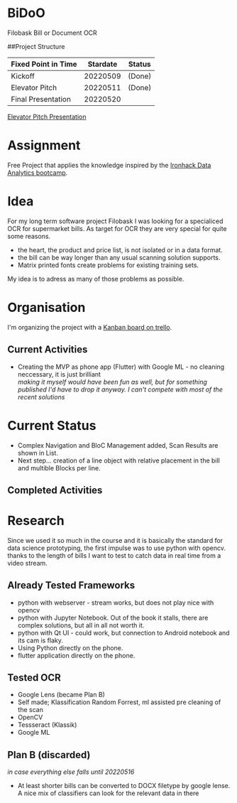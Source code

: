 # BiDoO

Filobask Bill or Document OCR

##Project Structure

| Fixed Point in Time | Stardate | Status |
| ------------------- | -------- | ------ |
| Kickoff | 20220509 | (Done)
| Elevator Pitch | 20220511 | (Done) |
| Final Presentation | 20220520 |  |

[Elevator Pitch Presentation](https://docs.google.com/presentation/d/1qFfitMDrd6ocsBSLyW3meEdjbTlGeKAU87XEDCRloGQ/edit?usp=sharing)

# Assignment

Free Project that applies the knowledge inspired by the [Ironhack Data Analytics bootcamp](https://www.ironhack.com/de/data-analytics).

# Idea

For my long term software project Filobask I was looking for a specialiced OCR for
supermarket bills. As target for OCR they are very special for quite some reasons.

- the heart, the product and price list, is not isolated or in a data format.
- the bill can be way longer than any usual scanning solution supports.
- Matrix printed fonts create problems for existing training sets.

My idea is to adress as many of those problems as possible.

# Organisation

I'm organizing the project with a [Kanban board on trello](https://trello.com/b/RyxosgRC/filobask-bill-or-document-ocr).


## Current Activities

- Creating the MVP as phone app (Flutter) with Google ML - no cleaning neccessary, it is just brilliant<br>
  *making it myself would have been fun as well, but for something published I'd have to drop it anyway. I can't compete with most of the recent solutions*
  
# Current Status
- Complex Navigation and BloC Management added, Scan Results are shown in List. 
- Next step... creation of a line object with relative placement in the bill and multible Blocks per line.

## Completed Activities

# Research

Since we used it so much in the course and it is basically the standard for data science prototyping, the first
impulse was to use python with opencv. thanks to the length of bills I want to test to catch data in real time from a video stream.

## Already Tested Frameworks

- python with webserver - stream works, but does not play nice with opencv
- python with Jupyter Notebook. Out of the book it stalls, there are complex solutions, but all in all not worth it.
- python with Qt UI - could work, but connection to Android notebook and its cam is flaky.
- Using Python directly on the phone.
- flutter application directly on the phone.

## Tested OCR

- Google Lens (became Plan B)
- Self made; Klassification Random Forrest, ml assisted pre cleaning of the scan
- OpenCV
- Tessseract (Klassik)
- Google ML

## Plan B (discarded)
*in case everything else falls until 20220516*

- At least shorter bills can be converted to DOCX filetype by google lense. A nice mix of classifiers can look for the relevant data in there
